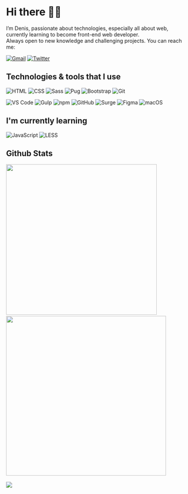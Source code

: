# Hi there :wave::rocket:

I’m Denis, passionate about technologies, especially all about web, currently learning to become front-end web developer.<br>Always open to new knowledge and challenging projects. You can reach me:

[![Gmail](https://img.shields.io/badge/Gmail-EA4335?style=flat-square&logo=gmail&logoColor=white)](mailto:teydev@gmail.com)
[![Twitter](https://img.shields.io/badge/Twitter-1DA1F2?style=flat-square&logo=twitter&logoColor=white)](https://twitter.com/Teihden)

## Technologies & tools that I use

![HTML](https://img.shields.io/badge/HTML-E34F26?style=for-the-badge&logo=html5&logoColor=white)
![CSS](https://img.shields.io/badge/CSS-1572B6?style=for-the-badge&logo=css3&logoColor=white)
![Sass](https://img.shields.io/badge/SASS-CC6699?style=for-the-badge&logo=sass&logoColor=white)
![Pug](https://img.shields.io/badge/Pug-A86454?style=for-the-badge&logo=pug&logoColor=white)
![Bootstrap](https://img.shields.io/badge/Bootstrap-7952B3?style=for-the-badge&logo=bootstrap&logoColor=white)
![Git](https://img.shields.io/badge/Git-F05032?style=for-the-badge&logo=git&logoColor=white)

![VS Code](https://img.shields.io/badge/VS_Code-007ACC?style=for-the-badge&logo=visual-studio-code&logoColor=white)
![Gulp](https://img.shields.io/badge/Gulp-CF4647?style=for-the-badge&logo=gulp&logoColor=white)
![npm](https://img.shields.io/badge/npm-CB3837?style=for-the-badge&logo=npm&logoColor=white)
![GitHub](https://img.shields.io/badge/GitHub-181717?style=for-the-badge&logo=gitHub&logoColor=white)
![Surge](https://img.shields.io/badge/Surge-5CC18D?style=for-the-badge&logo=surge&logoColor=white)
![Figma](https://img.shields.io/badge/Figma-F24E1E?style=for-the-badge&logo=figma&logoColor=white)
![macOS](https://img.shields.io/badge/macOS-999999?style=for-the-badge&logo=apple&logoColor=white)

## I'm currently learning

![JavaScript](https://img.shields.io/badge/JavaScript-F7DF1E?style=for-the-badge&logo=javascript&logoColor=black)
![LESS](https://img.shields.io/badge/LESS-1D365D?style=for-the-badge&logo=less&logoColor=white)

## Github Stats

<div>
<picture>
<source 
  srcset="https://github-readme-stats.vercel.app/api?username=Teihden&show_icons=true&count_private=trueborder_color&theme=github_dark&border_color=21262d"
  media="(prefers-color-scheme: dark)"
/>
<source
  srcset="https://github-readme-stats.vercel.app/api?username=Teihden&show_icons=true&count_private=true&icon_color=2f80ed&text_color=24292f&theme=default"
  media="(prefers-color-scheme: light), (prefers-color-scheme: no-preference)"
/>
<img width="410" src="https://github-readme-stats.vercel.app/api?username=Teihden&count_private=true&show_icons=true" />
</picture>
&nbsp;
<picture>
<source 
  srcset="https://streak-stats.demolab.com/?user=Teihden&theme=github-dark-blue&border=21262d&stroke=21262d&sideLabels=c9d1d9&currStreakLabel=c9d1d9"
  media="(prefers-color-scheme: dark)"
/>
<source
  srcset="https://streak-stats.demolab.com/?user=Teihden&ring=2f80ed&fire=2f80ed&currStreakLabel=2f80ed"
  media="(prefers-color-scheme: light), (prefers-color-scheme: no-preference)"
/>
<img width="435" src="https://streak-stats.demolab.com/?user=Teihden" />
</picture>
</div>

<br>

<picture>
<source 
  srcset="https://github-readme-stats.vercel.app/api/top-langs?username=Teihden&show_icons=true&count_private=true&layout=compact&langs_count=10&theme=github_dark&border_color=21262d"
  media="(prefers-color-scheme: dark)"
/>
<source
  srcset="https://github-readme-stats.vercel.app/api/top-langs?username=Teihden&show_icons=true&count_private=true&layout=compact&langs_count=10&text_color=24292f&theme=default"
  media="(prefers-color-scheme: light), (prefers-color-scheme: no-preference)"
/>
<img src="https://github-readme-stats.vercel.app/api/top-langs?username=Teihden&count_private=true&show_icons=true&langs_count=10&layout=compact" />
</picture>
